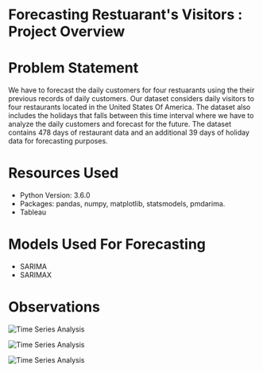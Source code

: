 # Forecasting Restuarant's Visitors : Project Overview

# Problem Statement

We have to forecast the daily customers for four restuarants using the their previous records of daily customers. Our dataset considers daily visitors to four restaurants located in the United States Of America. The dataset also includes the holidays that falls between this time interval where we have to analyze the daily customers and forecast for the future. The dataset contains 478 days of restaurant data and an additional 39 days of holiday data for forecasting purposes. 


# Resources Used
- Python Version: 3.6.0
- Packages: pandas, numpy, matplotlib, statsmodels, pmdarima.
- Tableau

# Models Used For Forecasting
- SARIMA
- SARIMAX
                 
# Observations 

![Time Series Analysis](https://github.com/Rahul713713/Forecasting_Restuarant-s_Visitors/blob/master/ETS_decomposition.png "ETS Decomposition")

![Time Series Analysis](https://github.com/Rahul713713/Forecasting_Restuarant-s_Visitors/blob/master/Forecast.png "Forecasting using SARIMAX")

![Time Series Analysis](https://github.com/Rahul713713/Forecasting_Restuarant-s_Visitors/blob/master/Tableau_Forecasting.png "Tableau Forecasting")



